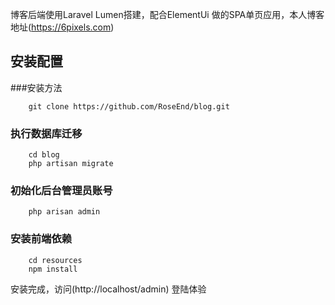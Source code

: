 博客后端使用Laravel Lumen搭建，配合ElementUi 做的SPA单页应用，本人博客地址(https://6pixels.com)


## 安装配置

###安装方法
```git
    git clone https://github.com/RoseEnd/blog.git
```
### 执行数据库迁移
```git
    cd blog
    php artisan migrate
```
### 初始化后台管理员账号
```
    php arisan admin
```
### 安装前端依赖
```git
    cd resources
    npm install
```

安装完成，访问(http://localhost/admin) 登陆体验

